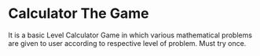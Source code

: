 # Calculator The Game

It is a basic Level Calculator Game in which various mathematical problems are given to user according to respective level of problem. Must try once.
